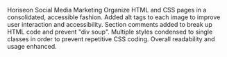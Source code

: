 Horiseon Social Media Marketing
Organize HTML and CSS pages in a consolidated, accessible fashion. Added alt tags to each image to improve user interaction and accessibility. Section comments added to break up HTML code and prevent "div soup". Multiple styles condensed to single classes in order to prevent repetitive CSS coding. Overall readability and usage enhanced.
